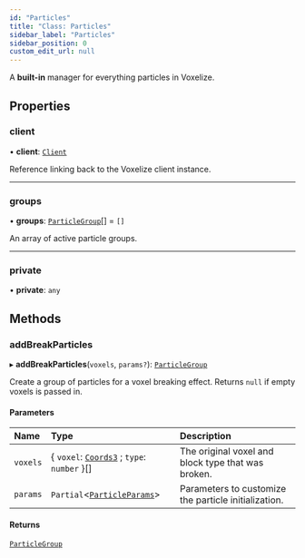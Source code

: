 ```yaml
---
id: "Particles"
title: "Class: Particles"
sidebar_label: "Particles"
sidebar_position: 0
custom_edit_url: null
---
```


A **built-in** manager for everything particles in Voxelize.

## Properties

### client

• **client**: [`Client`](Client.md)

Reference linking back to the Voxelize client instance.

___

### groups

• **groups**: [`ParticleGroup`](../modules.md#particlegroup-88)[] = `[]`

An array of active particle groups.

___

### private

• **private**: `any`

## Methods

### addBreakParticles

▸ **addBreakParticles**(`voxels`, `params?`): [`ParticleGroup`](../modules.md#particlegroup-88)

Create a group of particles for a voxel breaking effect. Returns `null` if empty voxels is passed in.

#### Parameters

| Name | Type | Description |
| :------ | :------ | :------ |
| `voxels` | { `voxel`: [`Coords3`](../modules.md#coords3-88) ; `type`: `number`  }[] | The original voxel and block type that was broken. |
| `params` | `Partial`<[`ParticleParams`](../modules.md#particleparams-88)\> | Parameters to customize the particle initialization. |

#### Returns

[`ParticleGroup`](../modules.md#particlegroup-88)
